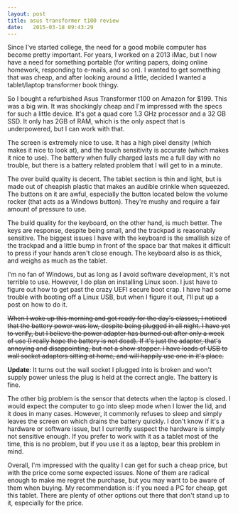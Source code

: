 ```yaml
---
layout: post
title: asus transformer t100 review
date:   2015-03-18 09:43:29
---
```


Since I've started college, the need for a good mobile computer has become pretty important. For years, I worked on a 2013 iMac, but I now have a need for something portable (for writing papers, doing online homework, responding to e-mails, and so on). I wanted to get something that was cheap, and after looking around a little, decided I wanted a tablet/laptop transformer book thingy.

So I bought a refurbished Asus Transformer t100 on Amazon for $199. This was a big win. It was shockingly cheap and I'm impressed with the specs for such a little device. It's got a quad core 1.3 GHz processor and a 32 GB SSD. It only has 2GB of RAM, which is the only aspect that is underpowered, but I can work with that.

The screen is extremely nice to use. It has a high pixel density (which makes it nice to look at), and the touch sensitivity is accurate (which makes it nice to use). The battery when fully charged lasts me a full day with no trouble, but there is a battery related problem that I will get to in a minute.

The over build quality is decent. The tablet section is thin and light, but is made out of cheapish plastic that makes an audible crinkle when squeezed. The buttons on it are awful, especially the button located below the volume rocker (that acts as a Windows button). They're mushy and require a fair amount of pressure to use.

The build quality for the keyboard, on the other hand, is much better. The keys are response, despite being small, and the trackpad is reasonably sensitive. The biggest issues I have with the keyboard is the smallish size of the trackpad and a little bump in front of the space bar that makes it difficult to press if your hands aren't close enough. The keyboard also is as thick, and weighs as much as the tablet.

I'm no fan of Windows, but as long as I avoid software development, it's not terrible to use. However, I do plan on installing Linux soon. I just have to figure out how to get past the crazy UEFI secure boot crap. I have had some trouble with booting off a Linux USB, but when I figure it out, I'll put up a post on how to do it.

<strike>When I woke up this morning and got ready for the day's classes, I noticed that the battery power was low, despite being plugged in all night. I have yet to verify, but I believe the power adapter has burned out after only a week of use (I really hope the battery is not dead). If it's just the adapter, that's annoying and disappointing, but not a show stopper. I have loads of USB to wall socket adapters sitting at home, and will happily use one in it's place.</strike>

**Update**: It turns out the wall socket I plugged into is broken and won't supply power unless the plug is held at the correct angle. The battery is fine.

The other big problem is the sensor that detects when the laptop is closed. I would expect the computer to go into sleep mode when I lower the lid, and it does in many cases. However, it commonly refuses to sleep and simply leaves the screen on which drains the battery quickly. I don't know if it's a hardware or software issue, but I currently suspect the hardware is simply not sensitive enough. If you prefer to work with it as a tablet most of the time, this is no problem, but if you use it as a laptop, bear this problem in mind.

Overall, I'm impressed with the quality I can get for such a cheap price, but with the price come some expected issues. None of them are radical enough to make me regret the purchase, but you may want to be aware of them when buying. My recommendation is: if you need a PC for cheap, get this tablet. There are plenty of other options out there that don't stand up to it, especially for the price.
